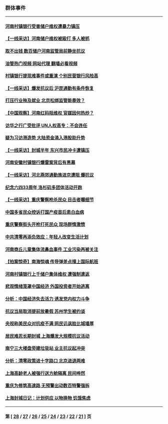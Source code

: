 ### 群体事件
---
#### [河南村镇银行受害储户维权遭暴力镇压](../../pages/ncid279/n13770841.md?07010445) 
#### [【一线采访】河南储户维权被殴打 多人被抓](../../pages/ncid279/n13768629.md?07010445) 
#### [取不出钱 数百储户河南监管局前静坐抗议](../../pages/ncid279/n13767198.md?07010445) 
#### [油管热门视频 网站代理 翻墙必看视频](http://209.222.30.114:81/youtube.html?07010445)
#### [村镇银行提现难事件或重演 个别民营银行风险高](../../pages/ncid279/n13764495.md?07010445) 
#### [【一线采访】爆发抗议后 沪昆通勤有条件恢复](../../pages/ncid279/n13763504.md?07010445) 
#### [打压行业殃及就业 北京松绑监管能奏效？](../../pages/ncid279/n13761130.md?07010445) 
#### [【中国观察】河南红码阻维权 官媒因何热炒？](../../pages/ncid279/n13760146.md?07010445) 
#### [访华之行广受批评 UN人权高专：不会连任](../../pages/ncid279/n13758655.md?07010445) 
#### [疑为习访港造势 大陆资金涌入港股助升势](../../pages/ncid279/n13756127.md?07010445) 
#### [【一线采访】封城半年 东兴市民冲卡遭镇压](../../pages/ncid279/n13754277.md?07010445) 
#### [河南安徽村镇银行爆雷案背后有黑幕](../../pages/ncid279/n13754230.md?07010445) 
#### [【一线采访】河北燕郊通勤族进京遭阻 爆抗议](../../pages/ncid279/n13749999.md?07010445) 
#### [纪念六四33周年 洛杉矶多团体活动开跑](../../pages/ncid279/n13749760.md?07010445) 
#### [【一线采访】重庆警察枪杀民众 目击者曝细节](../../pages/ncid279/n13749360.md?07010445) 
#### [中国多省民众控诉打国产疫苗后患白血病](../../pages/ncid279/n13748740.md?07010445) 
#### [重庆警察街头开枪打死民众 现场群情激愤](../../pages/ncid279/n13749070.md?07010445) 
#### [中共清零再添负效应：年轻人改变生活计划](../../pages/ncid279/n13748102.md?07010445) 
#### [河南商丘儿童集体流鼻血事件 工业污染再被关注](../../pages/ncid279/n13747065.md?07010445) 
#### [【拍案惊奇】南海惊魂 传导弹差点撞上国际航班](../../pages/ncid279/n13746784.md?07010445) 
#### [河南村镇银行上千储户集体维权 遭强制遣返](../../pages/ncid279/n13743906.md?07010445) 
#### [悲观情绪笼罩中国经济 外国投资者开始逃离](../../pages/ncid279/n13743825.md?07010445) 
#### [分析：中国经济失去活力 诱发党内权力斗争](../../pages/ncid279/n13740219.md?07010445) 
#### [抗议当局取消提前放暑假 苏州学生被约谈](../../pages/ncid279/n13738981.md?07010445) 
#### [央视称美民众对抗疫不满 网民讥讽脸比城墙厚](../../pages/ncid279/n13738685.md?07010445) 
#### [居民难忍长期封城 上海爆发大规模抗议活动](../../pages/ncid279/n13724894.md?07010445) 
#### [南宁三大楼盘旁建垃圾站 业主抗议起冲突](../../pages/ncid279/n13723244.md?07010445) 
#### [分析：清零政策进十字路口 北京进退两难](../../pages/ncid279/n13722760.md?07010445) 
#### [上海高龄老人被强行送方舱隔离 民间哗然](../../pages/ncid279/n13717318.md?07010445) 
#### [重庆为修筑高速路 无预警出动数百特警强拆](../../pages/ncid279/n13716893.md?07010445) 
#### [上海封城日记：计划供应 以物换物 饥饿焦虑](../../pages/ncid279/n13715646.md?07010445) 

---
#### 第 [ [28](./28.md?07010445) / [27](./27.md?07010445) / [26](./26.md?07010445) / [25](./25.md?07010445) / [24](./24.md?07010445) / [23](./23.md?07010445) / [22](./22.md?07010445) / [21](./21.md?07010445) ] 页
